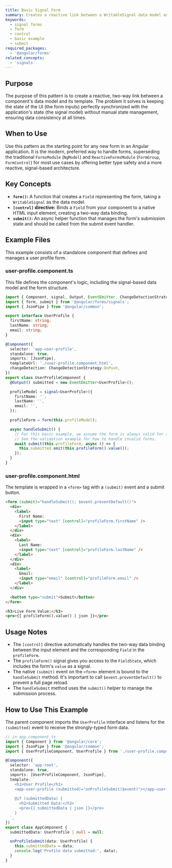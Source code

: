 ```yaml
---
title: Basic Signal Form
summary: Creates a reactive link between a WritableSignal data model and native HTML inputs using the `form()` function and `[control]` directive.
keywords:
  - signal forms
  - form
  - control
  - basic example
  - submit
required_packages:
  - '@angular/forms'
related_concepts:
  - 'signals'
---
```


## Purpose

The purpose of this pattern is to create a reactive, two-way link between a component's data model and its template. The problem it solves is keeping the state of the UI (the form inputs) perfectly synchronized with the application's state (the signal model) without manual state management, ensuring data consistency at all times.

## When to Use

Use this pattern as the starting point for any new form in an Angular application. It is the modern, preferred way to handle forms, superseding the traditional `FormsModule` (`NgModel`) and `ReactiveFormsModule` (`FormGroup`, `FormControl`) for most use cases by offering better type safety and a more reactive, signal-based architecture.

## Key Concepts

- **`form()`:** A function that creates a `Field` representing the form, taking a `WritableSignal` as the data model.
- **`[control]` directive:** Binds a `Field` from your component to a native HTML input element, creating a two-way data binding.
- **`submit()`:** An async helper function that manages the form's submission state and should be called from the submit event handler.

## Example Files

This example consists of a standalone component that defines and manages a user profile form.

### user-profile.component.ts

This file defines the component's logic, including the signal-based data model and the form structure.

```typescript
import { Component, signal, Output, EventEmitter, ChangeDetectionStrategy } from '@angular/core';
import { form, submit } from '@angular/forms/signals';
import { JsonPipe } from '@angular/common';

export interface UserProfile {
  firstName: string;
  lastName: string;
  email: string;
}

@Component({
  selector: 'app-user-profile',
  standalone: true,
  imports: [JsonPipe],
  templateUrl: './user-profile.component.html',
  changeDetection: ChangeDetectionStrategy.OnPush,
})
export class UserProfileComponent {
  @Output() submitted = new EventEmitter<UserProfile>();

  profileModel = signal<UserProfile>({
    firstName: '',
    lastName: '',
    email: '',
  });

  profileForm = form(this.profileModel);

  async handleSubmit() {
    // For this basic example, we assume the form is always valid for submission.
    // See the validation example for how to handle invalid forms.
    await submit(this.profileForm, async () => {
      this.submitted.emit(this.profileForm().value());
    });
  }
}
```

### user-profile.component.html

The template is wrapped in a `<form>` tag with a `(submit)` event and a submit button.

```html
<form (submit)="handleSubmit(); $event.preventDefault()">
  <div>
    <label>
      First Name:
      <input type="text" [control]="profileForm.firstName" />
    </label>
  </div>
  <div>
    <label>
      Last Name:
      <input type="text" [control]="profileForm.lastName" />
    </label>
  </div>
  <div>
    <label>
      Email:
      <input type="email" [control]="profileForm.email" />
    </label>
  </div>

  <button type="submit">Submit</button>
</form>

<h3>Live Form Value:</h3>
<pre>{{ profileForm().value() | json }}</pre>
```

## Usage Notes

- The `[control]` directive automatically handles the two-way data binding between the input element and the corresponding `Field` in the `profileForm`.
- The `profileForm()` signal gives you access to the `FieldState`, which includes the form's `value` as a signal.
- The native `(submit)` event on the `<form>` element is bound to the `handleSubmit` method. It's important to call `$event.preventDefault()` to prevent a full page reload.
- The `handleSubmit` method uses the `submit()` helper to manage the submission process.

## How to Use This Example

The parent component imports the `UserProfile` interface and listens for the `(submitted)` event to receive the strongly-typed form data.

```typescript
// in app.component.ts
import { Component } from '@angular/core';
import { JsonPipe } from '@angular/common';
import { UserProfileComponent, UserProfile } from './user-profile.component';

@Component({
  selector: 'app-root',
  standalone: true,
  imports: [UserProfileComponent, JsonPipe],
  template: `
    <h1>User Profile</h1>
    <app-user-profile (submitted)="onProfileSubmit($event)"></app-user-profile>
    
    @if (submittedData) {
      <h2>Submitted Data:</h2>
      <pre>{{ submittedData | json }}</pre>
    }
  `,
})
export class AppComponent {
  submittedData: UserProfile | null = null;

  onProfileSubmit(data: UserProfile) {
    this.submittedData = data;
    console.log('Profile data submitted:', data);
  }
}
```
